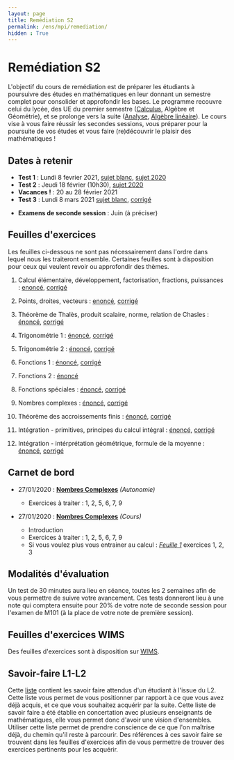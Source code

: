 ```yaml
---
layout: page
title: Remédiation S2
permalink: /ens/mpi/remediation/
hidden : True
---
```



# Remédiation S2

L'objectif du cours de remédiation est de préparer les étudiants à poursuivre des études en mathématiques en leur donnant un semestre complet pour consolider et approfondir les bases. Le programme recouvre celui du lycée, des UE du premier semestre ([Calculus](../m101/2019), Algèbre et Géométrie), et se prolonge vers la suite ([Analyse](../m104/), [Algèbre linéaire](../m103/)). Le cours vise à vous faire réussir les secondes sessions, vous préparer pour la poursuite de vos études et vous faire (re)découvrir le plaisir des mathématiques ! 


## Dates à retenir

- **Test 1** : Lundi 8 fevrier 2021, [sujet blanc](test1_blanc.pdf), [sujet 2020](test1.pdf)
- **Test 2** : Jeudi 18 février (10h30), [sujet 2020](test2.pdf)
- **Vacances !** : 20 au 28 février 2021
- **Test 3** : Lundi 8 mars 2021 [sujet blanc](test3_blanc.pdf), [corrigé](test3_blanc_corr.pdf)
<!-- - **Test 4** : Lundi 22 mars -->
<!-- - **Test 5** : Lundi 5 avril --- Paques -->
<!-- - **Test 6** : Lundi 19 avril -->
<!-- - **Test 7** : Lundi 3 mai -->
- **Examens de seconde session** : Juin (à préciser)
## Feuilles d'exercices

Les feuilles ci-dessous ne sont pas nécessairement dans l'ordre dans lequel nous les traiteront ensemble. Certaines feuilles sont à disposition pour ceux qui veulent revoir ou approfondir des thèmes.

1. Calcul élémentaire, développement, factorisation, fractions, puissances :
    [enoncé](td1.pdf), [corrigé](td1_corr.pdf)
	
2. Points, droites, vecteurs :
	[enoncé](td2.pdf), [corrigé](td2_corr.pdf)

3. Théorème de Thalès, produit scalaire, norme, relation de Chasles :
    [énoncé](td3.pdf), [corrigé](td3_corr.pdf)

4. Trigonométrie 1 :
    [énoncé](td4.pdf), [corrigé](td4_corr.pdf)

5. Trigonométrie 2 :
    [énoncé](td5.pdf), [corrigé](td5_corr.pdf)

6. Fonctions 1 :
	[énoncé](td6.pdf), [corrigé](td6_corr.pdf)
	
7. Fonctions 2 :
	[énoncé](td7.pdf)
    
8. Fonctions spéciales :
	[énoncé](td10.pdf), [corrigé](td10_corr.pdf)
	
9. Nombres complexes :
	[énoncé](td11.pdf), [corrigé](td11_corr.pdf)
	
10. Théorème des accroissements finis :
	[énoncé](td12.pdf), [corrigé](td12_corr.pdf)
	
11. Intégration - primitives, principes du calcul intégral :
	[énoncé](td13.pdf), [corrigé](td13_corr.pdf)

12. Intégration - intérprétation géométrique, formule de la moyenne :
	[énoncé](td14.pdf), [corrigé](td14_corr.pdf)


## Carnet de bord



<!-- - <span class="date">28/01/2020 :</span> [**Nombres Complexes**](td11.pdf) *(Cours)*

- <span class="date">28/01/2020 :</span> [**Nombres Complexes**](td11.pdf) *(TD)* -->

- <span class="date">27/01/2020 :</span> [**Nombres Complexes**](td11.pdf) *(Autonomie)*
    * Exercices à traiter : 1, 2, 5, 6, 7, 9

- <span class="date">27/01/2020 :</span> [**Nombres Complexes**](td11.pdf) *(Cours)*
    * Introduction
    * Exercices à traiter : 1, 2, 5, 6, 7, 9
	* Si vous voulez plus vous entrainer au calcul : [*Feuille 1*](td1.pdf) exercices 1, 2, 3

## Modalités d'évaluation

Un test de 30 minutes aura lieu en séance, toutes les 2 semaines afin de vous permettre de suivre votre avancement. Ces tests donneront lieu à une note qui comptera ensuite pour 20% de votre note de seconde session pour l'examen de M101 (à la place de votre note de première session).

## Feuilles d'exercices WIMS

Des feuilles d'exercices sont à disposition sur [WIMS](https://wims.u-psud.fr/wims/wims.cgi?session=new.673258039&+lang=fr&+old_session=1T1FBBB62F&+module=home). 

## Savoir-faire L1-L2

Cette [liste](sf.pdf) contient les savoir faire attendus d'un étudiant à l'issue du L2. Cette liste vous permet de vous positionner par rapport à ce que vous avez déjà acquis, et ce que vous souhaitez acquérir par la suite. Cette liste de savoir faire a été établie en concertation avec plusieurs enseignants de mathématiques, elle vous permet donc d'avoir une vision d'ensembles. Utiliser cette liste permet de prendre conscience de ce que l'on maîtrise déjà, du chemin qu'il reste à parcourir. Des références à ces savoir faire se trouvent dans les feuilles d'exercices afin de vous permettre de trouver des exercices pertinents pour les acquérir.